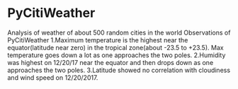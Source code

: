 # PyCitiWeather
Analysis of weather of about 500 random cities in the world
Observations of PyCitiWeather
1.Maximum temperature is the highest near the equator(latitude near zero) in the tropical zone(about -23.5 to +23.5). Max temperature goes down a lot as one approaches the two poles.
2.Humidity was highest on 12/20/17 near the equator and then drops down as one approaches the two poles.
3.Latitude showed no correlation with cloudiness and wind speed on 12/20/2017.